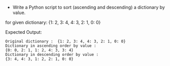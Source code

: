 * Write a Python script to sort (ascending and descending) a dictionary by value.

for given dictionary: {1: 2, 3: 4, 4: 3, 2: 1, 0: 0}

Expected Output: 

```
Original dictionary :  {1: 2, 3: 4, 4: 3, 2: 1, 0: 0}
Dictionary in ascending order by value : 
{0: 0, 2: 1, 1: 2, 4: 3, 3: 4}
Dictionary in descending order by value :
{3: 4, 4: 3, 1: 2, 2: 1, 0: 0}
```